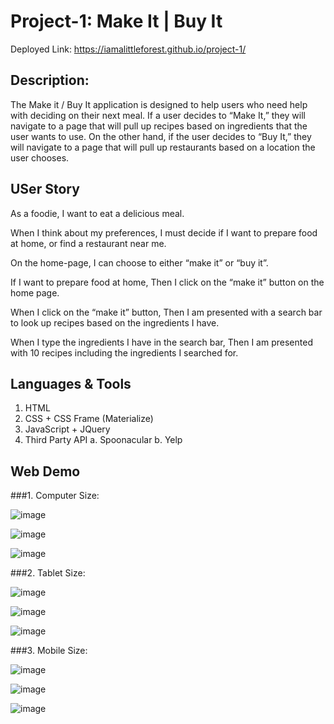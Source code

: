 # Project-1: Make It | Buy It
Deployed Link: https://iamalittleforest.github.io/project-1/


## Description:
The Make it / Buy It application is designed to help users who need help with deciding on their next meal. 
If a user decides to “Make It,” they will navigate to a page that will pull up recipes based on ingredients that the user wants to use. 
On the other hand, if the user decides to “Buy It,” they will navigate to a page that will pull up restaurants based on a location the user chooses.


## USer Story

As a foodie,
I want to eat a delicious meal.

When I think about my preferences,
I must decide if I want to prepare food at home, or find a restaurant near me.

On the home-page, I can choose to either “make it” or “buy it”.

If I want to prepare food at home,
Then I click on the “make it” button on the home page.

When I click on the “make it” button, 
Then I am presented with a search bar to look up recipes based on the ingredients I have.

When I type the ingredients I have in the search bar, 
Then I am presented with 10 recipes including the ingredients I searched for.


## Languages & Tools
1. HTML
2. CSS + CSS Frame (Materialize)
3. JavaScript + JQuery
4. Third Party API
    a. Spoonacular
    b. Yelp


## Web Demo

###1. Computer Size:

![image](https://user-images.githubusercontent.com/80147201/116768278-47625480-a9ea-11eb-8a0e-6610b67eb8e1.png)

![image](https://user-images.githubusercontent.com/80147201/116768290-5e08ab80-a9ea-11eb-92dd-b1db2f53a679.png)

![image](https://user-images.githubusercontent.com/80147201/116768306-75479900-a9ea-11eb-823c-e2ff839ba3f8.png)


###2. Tablet Size:

![image](https://user-images.githubusercontent.com/80147201/116768345-be97e880-a9ea-11eb-8e11-a1d0eba49dd7.png)

![image](https://user-images.githubusercontent.com/80147201/116768362-e38c5b80-a9ea-11eb-82be-6b5e67003514.png)

![image](https://user-images.githubusercontent.com/80147201/116768371-f69f2b80-a9ea-11eb-9284-a49c026940e2.png)


###3. Mobile Size:

![image](https://user-images.githubusercontent.com/80147201/116768410-3b2ac700-a9eb-11eb-8e89-328a9e471f1b.png)

![image](https://user-images.githubusercontent.com/80147201/116768426-4b42a680-a9eb-11eb-97c3-c952c84d96e8.png)

![image](https://user-images.githubusercontent.com/80147201/116768441-69a8a200-a9eb-11eb-90fd-c532f76aaff2.png)


